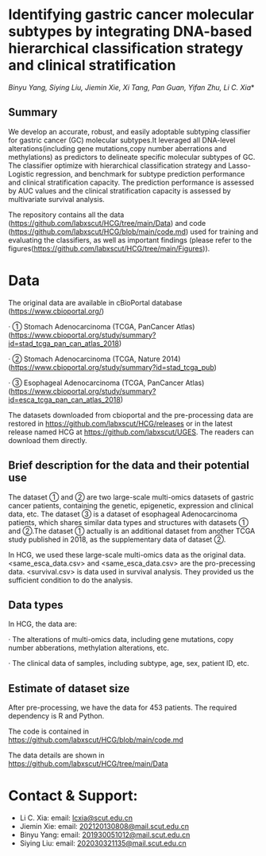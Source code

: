 
# Identifying gastric cancer molecular subtypes by integrating DNA-based hierarchical classification strategy and clinical stratification
*Binyu Yang, Siying Liu, Jiemin Xie, Xi Tang, Pan Guan, Yifan Zhu, Li C. Xia**

## Summary
We develop an accurate, robust, and easily adoptable subtyping classifier for gastric cancer (GC) molecular subtypes.It leveraged all DNA-level alterations(including gene mutations,copy number aberrations and methylations) as predictors to delineate specific molecular subtypes of GC. The classifier optimize with hierarchical classification strategy and Lasso-Logistic regression, and benchmark for subtype prediction performance and clinical stratification capacity. The prediction performance is assessed by AUC values and the clinical stratification capacity is assessed by multivariate survival analysis.

The repository contains all the data (https://github.com/labxscut/HCG/tree/main/Data) and code (https://github.com/labxscut/HCG/blob/main/code.md) used for training and evaluating the classifiers, as well as important findings (please refer to the figures(https://github.com/labxscut/HCG/tree/main/Figures)).

# Data 

The original data are available in  cBioPortal database (https://www.cbioportal.org/)

· ① Stomach Adenocarcinoma (TCGA, PanCancer Atlas)(https://www.cbioportal.org/study/summary?id=stad_tcga_pan_can_atlas_2018)

· ② Stomach Adenocarcinoma (TCGA, Nature 2014)(https://www.cbioportal.org/study/summary?id=stad_tcga_pub)

· ③ Esophageal Adenocarcinoma (TCGA, PanCancer Atlas)(https://www.cbioportal.org/study/summary?id=esca_tcga_pan_can_atlas_2018)

The datasets downloaded from cbioportal and the pre-processing data are restored in https://github.com/labxscut/HCG/releases or in the latest release named HCG at https://github.com/labxscut/UGES. The readers can download them directly.

## Brief description for the data and their potential use

The dataset ① and ② are two large-scale multi-omics datasets of gastric cancer patients, containing the genetic, epigenetic, expression and clinical data, etc. The dataset  ③ is  a dataset of esophageal Adenocarcinoma patients,  which shares similar data types and structures with datasets ① and ②.The dataset ① actually is an additional dataset from another TCGA study published in 2018, as the supplementary data of  dataset ②.

In HCG, we used these large-scale multi-omics data as the original data. <same_esca_data.csv> and <same_esca_data.csv> are the pro-precessing data. <survival.csv> is data used in survival analysis. They provided us the sufficient condition to do the analysis.

## Data types

In HCG, the data are:

· The alterations of multi-omics data, including gene mutations, copy number abberations, methylation alterations, etc.

· The clinical data of samples, including subtype, age, sex, patient ID, etc.

## Estimate of dataset size

After pre-processing, we have the data for 453 patients.
The required dependency is R and Python.

The code is contained in https://github.com/labxscut/HCG/blob/main/code.md

The data details are shown in https://github.com/labxscut/HCG/tree/main/Data


# Contact & Support:

* Li C. Xia: email: [lcxia@scut.edu.cn](mailto:lcxia@scut.edu.cn)
* Jiemin Xie: email: [202120130808@mail.scut.edu.cn](mailto:202120130808@mail.scut.edu.cn)
* Binyu Yang: email: [201930051012@mail.scut.edu.cn](mailto:201930051012@mail.scut.edu.cn)
* Siying Liu: email: [202030321135@mail.scut.edu.cn](mailto:202030321135@mail.scut.edu.cn)



